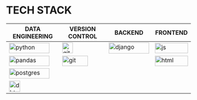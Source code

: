 # TECH STACK


<table>
<thead>
  <tr>
    <th>DATA ENGINEERING</th>
    <!-- <th>CONTAINERIZATION</th> -->
    <th>VERSION CONTROL</th>
    <th>BACKEND</th>
    <th>FRONTEND</th>
    
  </tr>
</thead>
<tbody>

  <tr>
    <td><img src="https://img.shields.io/badge/python-3670A0?style=for-the-badge&logo=python&logoColor=ffdd54" alt="python" width="110" height="28"></td>
    <!-- <td><img src="https://img.shields.io/badge/Docker-1a73e8.svg?style=for-the-badge&logo=Docker&logoColor=white" alt="docker" width="102" height="29"></td> -->
    <td><img src="https://img.shields.io/badge/GitHub-%23121011.svg?style=for-the-badge&logo=github&logoColor=white" alt="github" width="" height="29"></td>
    <td><img src="https://img.shields.io/badge/django-%23092E20.svg?style=for-the-badge&logo=django&logoColor=white" alt="django" width="110" height="30"></td>
    <td><img src="https://img.shields.io/badge/javascript-fdd663.svg?style=for-the-badge&logo=javascript&logoColor=fbbc04" alt="js" width="90" height="28"></td>
    
  </tr>
  <tr>
    <td><img src="https://img.shields.io/badge/Pandas-%231572B6.svg?style=for-the-badge&logo=Pandas&logoColor=white" alt="pandas" width="110" height="28"></td>
    <!-- <td></td> -->
    <td><img src="https://img.shields.io/badge/Git-fc6d26?style=for-the-badge&logo=git&logoColor=white" alt="git" width="70" height="28"></td><td></td>
    <td><img src="https://img.shields.io/badge/html5-%23E34F26.svg?style=for-the-badge&logo=html5&logoColor=white" alt="html" width="90" height="28"></td>
    
  </tr>
  <tr>
    <td><img src="https://img.shields.io/badge/PostgreSQL-34517d.svg?style=for-the-badge&logo=PostgreSQL&logoColor=white" alt="postgres" width="110" height="28"></td><td></td><td></td><td></td>
  </tr>
  <!-- <tr>
    <td><img src="https://img.shields.io/badge/Postman-ff6c37?style=for-the-badge&logo=Postman&logoColor=white" alt="Postman" width="90" height="28"></td></td><td></td><td></td><td></td><td></td>
  </tr> -->
  <tr>
    <td><img src="https://img.shields.io/badge/dbt-white?style=for-the-badge&logo=dbt&logoColor=orange" alt="dbt" width="" height="30"></td></td><td></td><td></td><td></td>
  </tr>
  <!-- </td><td></td><td></td><td></td><td></td> -->
</tbody>
</table>